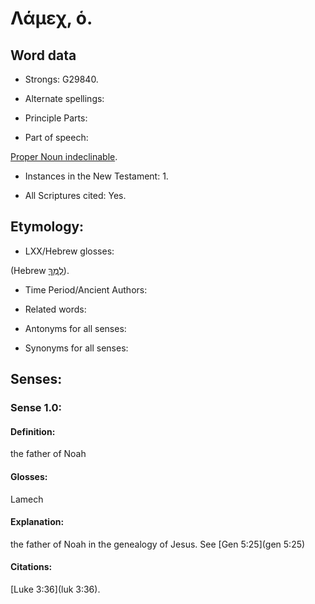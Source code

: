 # Λάμεχ, ὁ.

<!-- Status: S3=Needs2ndReview -->
<!-- Lexica used for edits: BDAG, FFM, LN, A-S -->

## Word data

* Strongs: G29840.

* Alternate spellings:


* Principle Parts: 


* Part of speech: 


[Proper Noun indeclinable](http://ugg.readthedocs.io/en/latest/proper_noun_indeclinable.html).


* Instances in the New Testament: 1.

* All Scriptures cited: Yes.

## Etymology: 


* LXX/Hebrew glosses: 

(Hebrew [לֶמֶךְ](//en-uhal/H3929)).

* Time Period/Ancient Authors: 


* Related words: 

* Antonyms for all senses: 

* Synonyms for all senses: 


## Senses:  


### Sense  1.0: 

#### Definition: 

the father of Noah

#### Glosses: 

Lamech

#### Explanation: 

the father of Noah in the genealogy of Jesus. See [Gen 5:25](gen 5:25)

#### Citations: 

[Luke 3:36](luk 3:36).
